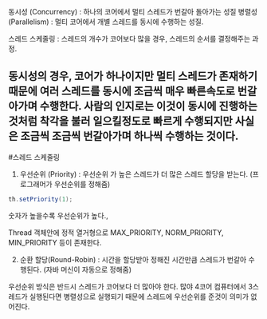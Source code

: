 동시성 (Concurrency) : 하나의 코어에서 멀티 스레드가 번갈아 돌아가는 성질
병렬성 (Parallelism) : 멀티 코어에서 개별 스레드를 동시에 수행하는 성질.

스레드 스케줄링 : 스레드의 개수가 코어보다 많을 경우, 스레드의 순서를 결정해주는 과정.

동시성의 경우, 코어가 하나이지만 멀티 스레드가 존재하기 때문에 여러 스레드를 동시에 조금씩 매우 빠른속도로 번갈아가며 수행한다.
사람의 인지로는 이것이 동시에 진행하는 것처럼 착각을 불러 일으킬정도로 빠르게 수행되지만 사실은 조금씩 조금씩 번갈아가며 하나씩 수행하는 것이다.
-----
#스레드 스케줄링

1. 우선순위 (Priority) : 우선순위 가 높은 스레드가 더 많은 스레드 할당을 받는다. (프로그래머가 우선순위를 정해줌)

```java
th.setPriority(1);
```

숫자가 높을수록 우선순위가 높다.,

Thread 객체안에 정적 열거형으로 MAX_PRIORITY, NORM_PRIORITY, MIN_PRIORITY 등이 존재한다.

2. 순환 할당(Round-Robin) : 시간을 할당받아 정해진 시간만큼 스레드가 번갈아 수행된다. (자바 머신이 자동으로 정해줌)

우선순위 방식은 반드시 스레드가 코어보다 더 많아야 한다.
많야 4코어 컴퓨터에서 3스레드가 실행된다면 병렬성으로 실행되기 때문에 스레드에 우선순위를 준것이 의미가 없어진다.
